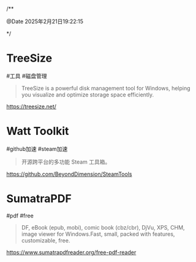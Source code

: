 /**

@Date 2025年2月21日19:22:15

*/



# TreeSize

#工具 #磁盘管理

> TreeSize is a powerful disk management tool for Windows, helping you visualize and optimize storage space efficiently.

https://treesize.net/



# Watt Toolkit

#github加速 #steam加速

> 开源跨平台的多功能 Steam 工具箱。

https://github.com/BeyondDimension/SteamTools



# **SumatraPDF**

#pdf #free

> DF, eBook (epub, mobi), comic book (cbz/cbr), DjVu, XPS, CHM, image viewer for Windows.Fast, small, packed with features, customizable, free.

https://www.sumatrapdfreader.org/free-pdf-reader



